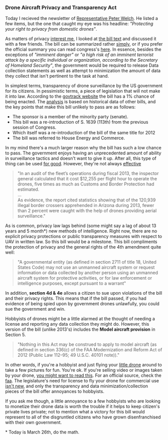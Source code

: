 ### Drone Aircraft Privacy and Transparency Act

Today I recieved the newsletter of [Representative Peter Welch]. He 
listed a few items, but the one that caught my eye was his headline: 
_"Protecting your right to privacy from domestic drones"_.

As matters of privacy [interest me], I looked at [the bill text] and 
discussed it with a few friends. The bill can be summarized rather 
[simply], or if you prefer the official summary you can read congress's 
[here]. In essence, besides the exceptions of _"imminent danger"_ or 
_"a high risk of an imminent terrorist attack by a specific individual 
or organization, according to the Secretary of Homeland Security"_,
the government would be required to release Data collection statements 
as well as attempt to minimization the amount of data they collect that 
isn't pertinent to the task at hand.

In simplest terms, transparency of drone surveillance by the US 
government for its citizens. In pessimistic terms, a piece of 
legislation that will not make it into law. According to the [govtrack website] 
the bill has a 1% chance of being enacted. The [analysis] is based on 
historical data of other bills, and the key points that make this bill 
unlikely to pass are as follows:

- The sponsor is a member of the minority party (senate).
- This bill was a re-introduction of S. 1639 (113th) from the previous session of Congress.
- Which itself was a re-introduction of the bill of the same title for 2012
- The bill was referred to House Energy and Commerce.

In my mind there's a much larger reason why the bill has such a low chance 
to pass. The government enjoys having an unprecedented amount of ability 
in surveillance tactics and doesn't want to give it up. After all, this type 
of thing can be used [for good]. However, they're not always [effective]

<blockquote>
	"In an audit of the fleet’s operations during fiscal 2013, the inspector general calculated that it cost $12,255 per flight hour to operate the drones, five times as much as Customs and Border Protection had estimated.
	<br>
	...
	<br>
	As evidence, the report cited statistics showing that of the 120,939 illegal border crossers apprehended in Arizona during 2013, fewer than 2 percent were caught with the help of drones providing aerial surveillance."
</blockquote>

As is common, privacy law lags behind (some might say a lag of about 13 years and 5 month\*) 
new methods of intelligence. Right now, there are no explicit privacy protections 
or public transparency measures with respect to UAV in written law. So this bill 
would be a milestone. This bill compliments the protection of privacy and the general 
rights of the 4th amendment quite well:

<blockquote>
	"A governmental entity (as defined in section 2711 of title 18, United States Code) may not use an unmanned aircraft system or request information or data collected by another person using an unmanned aircraft system for protective activities, or for law enforcement or intelligence purposes, except pursuant to a warrant"
</blockquote>

In addition, **section 4d & 4e** allows a citizen to sue upon violations of the 
bill and their privacy rights. This means that if the bill passed, if you had 
evidence of being spied upon by government drones unlawfully, you could sue the 
government and win.

Hobbyists of drones might be a little alarmed at the thought of needing a license 
and reporting any data collection they might do. However, this version of the bill 
(unlike 2013's) includes the **Model aircraft provision** in Section 5.

<blockquote>
	"Nothing in this Act may be construed to apply to model aircraft (as defined in section 336(c) of the FAA Modernization and Reform Act of 2012 (Public Law 112–95; 49 U.S.C. 40101 note))."
</blockquote>

In other words, if you're a hobbyist and just flying your [little drone] around to 
take a few pictures for fun. You're ok. If you're selling video or images taken 
by your drone, [you might want to read this]. For an official source, check the 
[faa]. The legislature's need for license to fly your drone for commercial use 
[isn't new], and only the transparency and data minimization/collection pieces 
of the bill offer annoyances to hobbyists.

If you ask me though, a little annoyance to a few hobbyists who are looking to 
monetize their drone data is worth the trouble if it helps to keep citizen's 
private lives private; not to mention what a victory for this bill would 
represent to all of the disgruntled citizens who have grown disenfranchised 
with their own government.


\* Today is March 26th, do the math.


[interest me]:sec-309
[Representative Peter Welch]:http://www.welch.house.gov/
[the bill text]:https://www.govtrack.us/congress/bills/114/s635/text
[simply]:http://welch.house.gov/press-releases/sen-markey-rep-welch-introduce-legislation-to-ensure-transparency-privacy-for-drone-use1/
[here]:https://www.govtrack.us/congress/bills/114/s635/summary
[govtrack website]:https://www.govtrack.us/congress/bills/114/s635
[analysis]:https://www.govtrack.us/about/analysis#prognosis
[for good]:http://textually.org/drones/cat_surveillance_dr.html
[effective]:http://www.washingtonpost.com/world/national-security/us-surveillance-drones-largely-ineffective-along-border-report-says/2015/01/06/5243abea-95bc-11e4-aabd-d0b93ff613d5_story.html
[little drone]:https://www.modelaircraft.org/files/HR658_020112.pdf
[you might want to read this]:http://amablog.modelaircraft.org/amagov/2012/10/21/can-i-use-my-model-aircraft-to-do-aerial-photography/
[faa]:https://www.faa.gov/uas/model_aircraft/
[isn't new]:https://www.faa.gov/uas/media/Sec_331_336_UAS.pdf